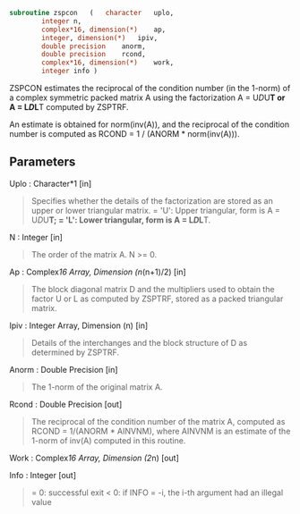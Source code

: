 ```fortran
subroutine zspcon	(	character	uplo,
		integer	n,
		complex*16, dimension(*)	ap,
		integer, dimension(*)	ipiv,
		double precision	anorm,
		double precision	rcond,
		complex*16, dimension(*)	work,
		integer	info )
```

 ZSPCON estimates the reciprocal of the condition number (in the
 1-norm) of a complex symmetric packed matrix A using the
 factorization A = U*D*U**T or A = L*D*L**T computed by ZSPTRF.

 An estimate is obtained for norm(inv(A)), and the reciprocal of the
 condition number is computed as RCOND = 1 / (ANORM * norm(inv(A))).

## Parameters
Uplo : Character*1 [in]
> Specifies whether the details of the factorization are stored
> as an upper or lower triangular matrix.
> = 'U':  Upper triangular, form is A = U*D*U**T;
> = 'L':  Lower triangular, form is A = L*D*L**T.

N : Integer [in]
> The order of the matrix A.  N >= 0.

Ap : Complex*16 Array, Dimension (n*(n+1)/2) [in]
> The block diagonal matrix D and the multipliers used to
> obtain the factor U or L as computed by ZSPTRF, stored as a
> packed triangular matrix.

Ipiv : Integer Array, Dimension (n) [in]
> Details of the interchanges and the block structure of D
> as determined by ZSPTRF.

Anorm : Double Precision [in]
> The 1-norm of the original matrix A.

Rcond : Double Precision [out]
> The reciprocal of the condition number of the matrix A,
> computed as RCOND = 1/(ANORM * AINVNM), where AINVNM is an
> estimate of the 1-norm of inv(A) computed in this routine.

Work : Complex*16 Array, Dimension (2*n) [out]

Info : Integer [out]
> = 0:  successful exit
> < 0:  if INFO = -i, the i-th argument had an illegal value


